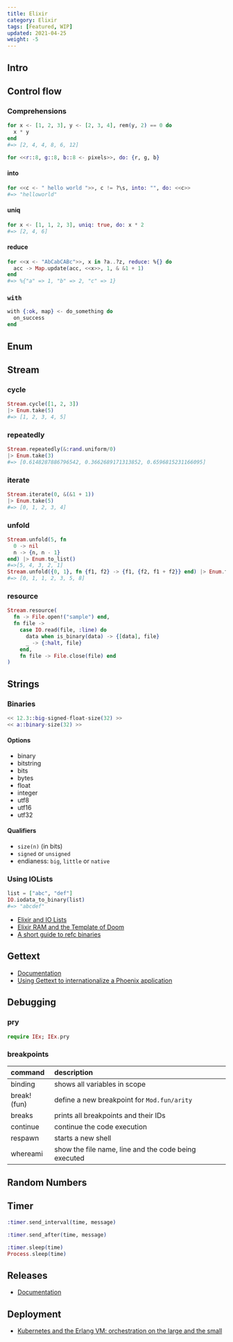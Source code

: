 ```yaml
---
title: Elixir
category: Elixir
tags: [Featured, WIP]
updated: 2021-04-25
weight: -5
---
```


Intro
-------------------------------------

Control flow
-------------------------------------

### Comprehensions

```elixir
for x <- [1, 2, 3], y <- [2, 3, 4], rem(y, 2) == 0 do
  x * y
end
#=> [2, 4, 4, 8, 6, 12]
```

```elixir
for <<r::8, g::8, b::8 <- pixels>>, do: {r, g, b}
```


#### into

```elixir
for <<c <- " hello world ">>, c != ?\s, into: "", do: <<c>>
#=> "helloworld"
```


#### uniq

```elixir
for x <- [1, 1, 2, 3], uniq: true, do: x * 2
#=> [2, 4, 6]
```

#### reduce

```elixir
for <<x <- "AbCabCABc">>, x in ?a..?z, reduce: %{} do
  acc -> Map.update(acc, <<x>>, 1, & &1 + 1)
end
#=> %{"a" => 1, "b" => 2, "c" => 1}
```

### `with`

```elixir
with {:ok, map} <- do_something do
  on_success
end
```

Enum
-------------------------------------

Stream
-------------------------------------

### cycle

```elixir
Stream.cycle([1, 2, 3])
|> Enum.take(5)
#=> [1, 2, 3, 4, 5]
```

### repeatedly

```elixir
Stream.repeatedly(&:rand.uniform/0)
|> Enum.take(3)
#=> [0.6148287886796542, 0.3662689171313852, 0.6596815231166095]
```

### iterate

```elixir
Stream.iterate(0, &(&1 + 1))
|> Enum.take(5)
#=> [0, 1, 2, 3, 4]
```

### unfold

```elixir
Stream.unfold(5, fn
  0 -> nil
  n -> {n, n - 1}
end) |> Enum.to_list()
#=>[5, 4, 3, 2, 1]
Stream.unfold({0, 1}, fn {f1, f2} -> {f1, {f2, f1 + f2}} end) |> Enum.take(7)
#=> [0, 1, 1, 2, 3, 5, 8]
```

### resource

```elixir
Stream.resource(
  fn -> File.open!("sample") end,
  fn file ->
    case IO.read(file, :line) do
      data when is_binary(data) -> {[data], file}
      _ -> {:halt, file}
    end,
    fn file -> File.close(file) end
)
```


Strings
-------------------------------------

### Binaries

```elixir
<< 12.3::big-signed-float-size(32) >>
<< a::binary-size(32) >>
```


#### Options

- binary
- bitstring
- bits
- bytes
- float
- integer
- utf8
- utf16
- utf32

#### Qualifiers

- `size(n)` (in bits)
- `signed` or `unsigned`
- endianess: `big`, `little` or `native`


### Using IOLists

```elixir
list = ["abc", "def"]
IO.iodata_to_binary(list)
#=> "abcdef"
```

- [Elixir and IO Lists](https://www.bignerdranch.com/blog/elixir-and-io-lists-part-1-building-output-efficiently/)
- [Elixir RAM and the Template of Doom](https://www.evanmiller.org/elixir-ram-and-the-template-of-doom.html)
- [A short guide to refc binaries](https://medium.com/@mentels/a-short-guide-to-refc-binaries-f13f9029f6e2)

Gettext
-------------------------------------

- [Documentation](https://hexdocs.pm/gettext/Gettext.html)
- [Using Gettext to internationalize a Phoenix application](https://blog.plataformatec.com.br/2016/03/using-gettext-to-internationalize-a-phoenix-application/)

Debugging
-------------------------------------

### pry

```elixir
require IEx; IEx.pry
```

### breakpoints

| command | description |
| :------------- | :------------- |
| binding | shows all variables in scope |
| break!(fun) | define a new breakpoint for `Mod.fun/arity` |
| breaks | prints all breakpoints and their IDs |
| continue | continue the code execution |
| respawn | starts a new shell |
| whereami | show the file name, line and the code being executed |

Random Numbers
-------------------------------------

Timer
-------------------------------------

```elixir
:timer.send_interval(time, message)
```

```elixir
:timer.send_after(time, message)
```

```elixir
:timer.sleep(time)
Process.sleep(time)
```



Releases
-------------------------------------

- [Documentation](https://hexdocs.pm/mix/Mix.Tasks.Release.html)

Deployment
-------------------------------------

- [Kubernetes and the Erlang VM: orchestration on the large and the small](https://blog.plataformatec.com.br/2019/10/kubernetes-and-the-erlang-vm-orchestration-on-the-large-and-the-small/)
